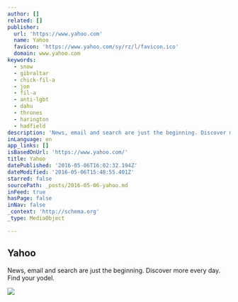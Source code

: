 ```yaml
---
author: []
related: []
publisher:
  url: 'https://www.yahoo.com'
  name: Yahoo
  favicon: 'https://www.yahoo.com/sy/rz/l/favicon.ico'
  domain: www.yahoo.com
keywords:
  - snow
  - gibraltar
  - chick-fil-a
  - jon
  - fil-a
  - anti-lgbt
  - dahu
  - thrones
  - harington
  - hadfield
description: 'News, email and search are just the beginning. Discover more every day. Find your yodel.'
inLanguage: en
app_links: []
isBasedOnUrl: 'https://www.yahoo.com/'
title: Yahoo
datePublished: '2016-05-06T16:02:32.194Z'
dateModified: '2016-05-06T15:48:55.401Z'
starred: false
sourcePath: _posts/2016-05-06-yahoo.md
inFeed: true
hasPage: false
inNav: false
_context: 'http://schema.org'
_type: MediaObject

---
```

<article style=""><h1>Yahoo</h1><p>News, email and search are just the beginning. Discover more every day. Find your yodel.</p><img src="https://s.yimg.com/dh/ap/default/130909/y_200_a.png" /></article>